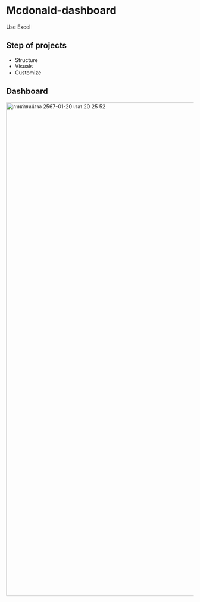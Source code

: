 # Mcdonald-dashboard
Use Excel

## Step of projects
- Structure
- Visuals
- Customize

## Dashboard
<img width="1326" alt="ภาพถ่ายหน้าจอ 2567-01-20 เวลา 20 25 52" src="https://github.com/Meuracha/Mcdonald-dashboard/assets/87271901/911b6ff8-9973-4fba-886d-6f9c5a999b39">


